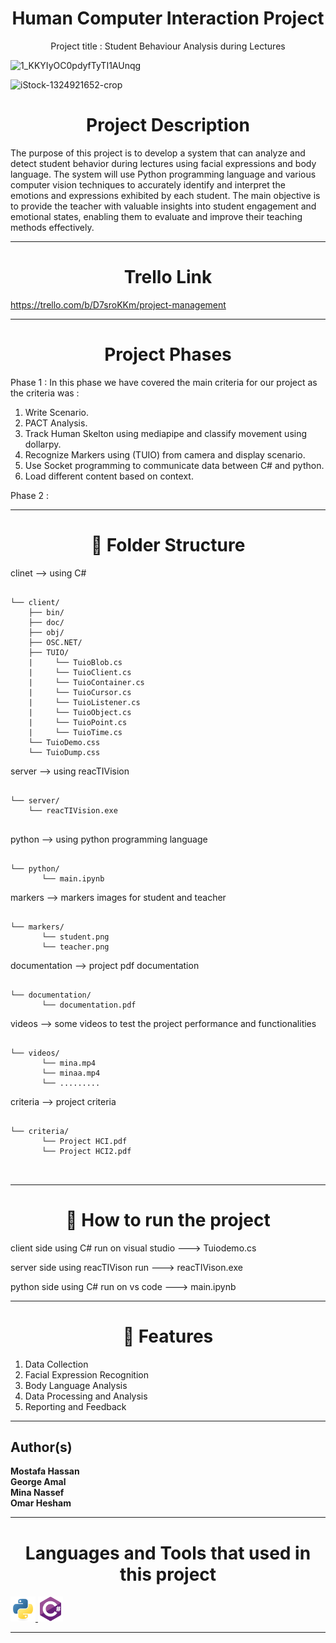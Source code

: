 <h1 align="center">Human Computer Interaction Project</h1>
<p align="center">Project title : Student Behaviour Analysis during Lectures </p>
<p align="center">
  

![1_KKYIyOC0pdyfTyTI1AUnqg](https://github.com/George210843/HCI_Project/assets/81190585/d3645da0-cdda-48b5-b34a-954c2a5a87d8)

![iStock-1324921652-crop](https://github.com/George210843/HCI_Project/assets/81190585/c9850529-af14-487f-8c9c-acec462639b0)

</p>
<h1 align="center">Project Description </h1>

The purpose of this project is to develop a system that can analyze and detect student behavior during lectures using facial expressions and body language. The system will use Python programming language and various computer vision techniques to accurately identify and interpret the emotions and expressions exhibited by each student. The main objective is to provide the teacher with valuable insights into student engagement and emotional states, enabling them to evaluate and improve their teaching methods effectively.

<hr>


<h1 align="center">Trello Link</h1>

https://trello.com/b/D7sroKKm/project-management

<hr>

<h1 align="center">Project Phases</h1>


Phase 1 : In this phase we have covered the main criteria for our project as the criteria was : 

1) Write Scenario.
2) PACT Analysis.
3) Track Human Skelton using mediapipe and classify movement using dollarpy.
4) Recognize Markers using (TUIO) from camera and display scenario.
5) Use Socket programming to communicate data between C# and python.
6) Load different content based on context.

Phase 2 :


<hr>

<h1 align="center">🚀 Folder Structure</h1>

clinet --> using C#

```

└── client/
    ├── bin/
    ├── doc/
    ├── obj/
    ├── OSC.NET/
    ├── TUIO/
    |     └── TuioBlob.cs
    |     └── TuioClient.cs
    |     └── TuioContainer.cs
    |     └── TuioCursor.cs
    |     └── TuioListener.cs
    |     └── TuioObject.cs
    |     └── TuioPoint.cs
    |     └── TuioTime.cs
    └── TuioDemo.css
    └── TuioDump.css

```



server --> using reacTIVision

```

└── server/
    └── reacTIVision.exe


```
python --> using python programming language

```

└── python/
       └── main.ipynb
```

markers --> markers images for student and teacher

```

└── markers/
       └── student.png
       └── teacher.png
```
documentation --> project pdf documentation

```

└── documentation/
       └── documentation.pdf

```
videos --> some videos to test the project performance and functionalities

```

└── videos/
       └── mina.mp4
       └── minaa.mp4
       └── .........

```
criteria --> project criteria

```

└── criteria/
       └── Project HCI.pdf
       └── Project HCI2.pdf



```


<hr>

<h1 align="center">🚀 How to run the project</h1>

client side using C# run on visual studio ---> Tuiodemo.cs

server side using reacTIVison run ---> reacTIVison.exe

python side using C# run on vs code ---> main.ipynb

<hr>

<h1 align="center">🚀 Features</h1>

1) Data Collection
2) Facial Expression Recognition
3) Body Language Analysis
4) Data Processing and Analysis
5) Reporting and Feedback

<hr>

## Author(s)
**Mostafa Hassan**
</br>
**George Amal**
</br>
**Mina Nassef**
</br>
**Omar Hesham**
<hr>
<h1 align="center">Languages and Tools that used in this project</h1>
  <a href="https://www.python.org" target="_blank" rel="noreferrer">
       <img src="https://raw.githubusercontent.com/devicons/devicon/master/icons/python/python-original.svg" alt="python" width="40" height="40"/>
      </a> 
       <a href="https://www.w3schools.com/cs/" target="_blank" rel="noreferrer">
        <img src="https://raw.githubusercontent.com/devicons/devicon/master/icons/csharp/csharp-original.svg" alt="csharp" width="40" height="40"/>
      </a>


<hr>

